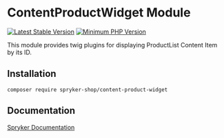 # ContentProductWidget Module
[![Latest Stable Version](https://poser.pugx.org/spryker-shop/content-product-widget/v/stable.svg)](https://packagist.org/packages/spryker-shop/content-product-widget)
[![Minimum PHP Version](https://img.shields.io/badge/php-%3E%3D%207.4-8892BF.svg)](https://php.net/)

This module provides twig plugins for displaying ProductList Content Item by its ID.

## Installation

```
composer require spryker-shop/content-product-widget
```

## Documentation

[Spryker Documentation](https://docs.spryker.com)
